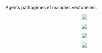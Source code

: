 Agents pathogènes et maladies vectorielles.

<div align=center>


<a href="https://ipfs.io/ipfs/Qmc1nL2TC7pMMd79pF22hRDo8aW3GqDRGhsKkYy3L2j8Vg"><img src="https://ipfs.io/ipfs/Qmc1nL2TC7pMMd79pF22hRDo8aW3GqDRGhsKkYy3L2j8Vg"></a>

<a href="https://ipfs.io/ipfs/Qmeab3aT1iS5zjSpX1wCXjhT4azNE7qF4u5GZUBH9rb1fA"><img src="https://ipfs.io/ipfs/Qmeab3aT1iS5zjSpX1wCXjhT4azNE7qF4u5GZUBH9rb1fA"></a>

<a href="https://ipfs.io/ipfs/QmaWRhG7LpMcxEEHiE7j84Ln3qX7HaSwb93sw7n6M51x6m"><img src="https://ipfs.io/ipfs/QmaWRhG7LpMcxEEHiE7j84Ln3qX7HaSwb93sw7n6M51x6m"></a>

<a href="https://ipfs.io/ipfs/QmeWhXX8hAtMAmqJz7troocPSEa8wjnYLxXQDVEJzfeJJo"><img src="https://ipfs.io/ipfs/QmeWhXX8hAtMAmqJz7troocPSEa8wjnYLxXQDVEJzfeJJo"></a>

</div>





